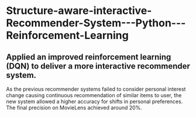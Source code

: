 # Structure-aware-interactive-Recommender-System---Python---Reinforcement-Learning

## Applied an improved reinforcement learning (DQN) to deliver a more interactive recommender system. 
As the previous recommender systems failed to consider personal interest change causing continuous recommendation of similar items to user, 
the new system allowed a higher accuracy for shifts in personal preferences. The final precision on MovieLens achieved around 20%.

